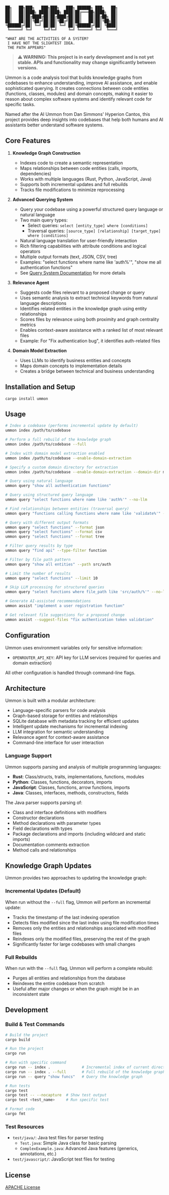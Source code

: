 ```
██╗   ██╗███╗   ███╗███╗   ███╗ ██████╗ ███╗   ██╗
██║   ██║████╗ ████║████╗ ████║██╔═══██╗████╗  ██║
██║   ██║██╔████╔██║██╔████╔██║██║   ██║██╔██╗ ██║
██║   ██║██║╚██╔╝██║██║╚██╔╝██║██║   ██║██║╚██╗██║
╚██████╔╝██║ ╚═╝ ██║██║ ╚═╝ ██║╚██████╔╝██║ ╚████║
 ╚═════╝ ╚═╝     ╚═╝╚═╝     ╚═╝ ╚═════╝ ╚═╝  ╚═══╝

"WHAT ARE THE ACTIVITIES OF A SYSTEM?
 I HAVE NOT THE SLIGHTEST IDEA.
 THE PATH APPEARS"
```

> **⚠️ WARNING: This project is in early development and is not yet stable. APIs and functionality may change significantly between versions.**

Ummon is a code analysis tool that builds knowledge graphs from codebases to enhance understanding, improve AI assistance, and enable sophisticated querying. It creates connections between code entities (functions, classes, modules) and domain concepts, making it easier to reason about complex software systems and identify relevant code for specific tasks.

Named after the AI Ummon from Dan Simmons' Hyperion Cantos, this project provides deep insights into codebases that help both humans and AI assistants better understand software systems.

## Core Features

1. **Knowledge Graph Construction**
   - Indexes code to create a semantic representation
   - Maps relationships between code entities (calls, imports, dependencies)
   - Works with multiple languages (Rust, Python, JavaScript, Java)
   - Supports both incremental updates and full rebuilds
   - Tracks file modifications to minimize reprocessing

2. **Advanced Querying System**
   - Query your codebase using a powerful structured query language or natural language
   - Two main query types:
     - Select queries: `select [entity_type] where [conditions]`
     - Traversal queries: `[source_type] [relationship] [target_type] where [conditions]`
   - Natural language translation for user-friendly interaction
   - Rich filtering capabilities with attribute conditions and logical operators
   - Multiple output formats (text, JSON, CSV, tree)
   - Examples: "select functions where name like 'auth%'", "show me all authentication functions"
   - See [Query System Documentation](docs/query_system.md) for more details

3. **Relevance Agent**
   - Suggests code files relevant to a proposed change or query
   - Uses semantic analysis to extract technical keywords from natural language descriptions
   - Identifies related entities in the knowledge graph using entity relationships
   - Scores files by relevance using both proximity and graph centrality metrics
   - Enables context-aware assistance with a ranked list of most relevant files
   - Example: For "Fix authentication bug", it identifies auth-related files

4. **Domain Model Extraction**
   - Uses LLMs to identify business entities and concepts
   - Maps domain concepts to implementation details
   - Creates a bridge between technical and business understanding

## Installation and Setup

```
cargo install ummon
```

## Usage

```bash
# Index a codebase (performs incremental update by default)
ummon index /path/to/codebase

# Perform a full rebuild of the knowledge graph
ummon index /path/to/codebase --full

# Index with domain model extraction enabled
ummon index /path/to/codebase --enable-domain-extraction

# Specify a custom domain directory for extraction
ummon index /path/to/codebase --enable-domain-extraction --domain-dir models/

# Query using natural language
ummon query "show all authentication functions"

# Query using structured query language
ummon query "select functions where name like 'auth%'" --no-llm

# Find relationships between entities (traversal query)
ummon query "functions calling functions where name like 'validate%'" --no-llm

# Query with different output formats
ummon query "select functions" --format json
ummon query "select functions" --format csv
ummon query "select functions" --format tree

# Filter query results by type
ummon query "find api" --type-filter function

# Filter by file path pattern
ummon query "show all entities" --path src/auth

# Limit the number of results
ummon query "select functions" --limit 10

# Skip LLM processing for structured queries
ummon query "select functions where file_path like 'src/auth/%'" --no-llm

# Generate AI-assisted recommendations
ummon assist "implement a user registration function"

# Get relevant file suggestions for a proposed change
ummon assist --suggest-files "fix authentication token validation"
```

## Configuration

Ummon uses environment variables only for sensitive information:

- `OPENROUTER_API_KEY`: API key for LLM services (required for queries and domain extraction)

All other configuration is handled through command-line flags.

## Architecture

Ummon is built with a modular architecture:
- Language-specific parsers for code analysis
- Graph-based storage for entities and relationships
- SQLite database with metadata tracking for efficient updates
- Intelligent update mechanisms for incremental indexing
- LLM integration for semantic understanding
- Relevance agent for context-aware assistance
- Command-line interface for user interaction

### Language Support

Ummon supports parsing and analysis of multiple programming languages:

- **Rust**: Class/structs, traits, implementations, functions, modules
- **Python**: Classes, functions, decorators, imports
- **JavaScript**: Classes, functions, arrow functions, imports
- **Java**: Classes, interfaces, methods, constructors, fields

The Java parser supports parsing of:
- Class and interface definitions with modifiers
- Constructor declarations
- Method declarations with parameter types
- Field declarations with types
- Package declarations and imports (including wildcard and static imports)
- Documentation comments extraction
- Method calls and relationships

## Knowledge Graph Updates

Ummon provides two approaches to updating the knowledge graph:

### Incremental Updates (Default)
When run without the `--full` flag, Ummon will perform an incremental update:
- Tracks the timestamp of the last indexing operation
- Detects files modified since the last index using file modification times
- Removes only the entities and relationships associated with modified files
- Reindexes only the modified files, preserving the rest of the graph
- Significantly faster for large codebases with small changes

### Full Rebuilds
When run with the `--full` flag, Ummon will perform a complete rebuild:
- Purges all entities and relationships from the database
- Reindexes the entire codebase from scratch
- Useful after major changes or when the graph might be in an inconsistent state

## Development

### Build & Test Commands
```bash
# Build the project
cargo build

# Run the project
cargo run

# Run with specific command
cargo run -- index .              # Incremental index of current directory
cargo run -- index . --full       # Full rebuild of the knowledge graph
cargo run -- query "show funcs"   # Query the knowledge graph

# Run tests
cargo test
cargo test -- --nocapture  # Show test output
cargo test <test_name>     # Run specific test

# Format code
cargo fmt
```

### Test Resources

- `test/java/`: Java test files for parser testing
  - `Test.java`: Simple Java class for basic parsing
  - `ComplexExample.java`: Advanced Java features (generics, annotations, etc.)
- `test/javascript/`: JavaScript test files for testing

## License

[APACHE License](LICENSE)
